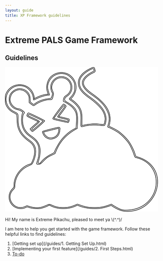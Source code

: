 ```yaml
---
layout: guide
title: XP Framework guidelines
---
```

# Extreme PALS Game Framework

## Guidelines

![Extreme Pikachu][xpikachu-image]

Hi! My name is Extreme Pikachu, pleased to meet ya \\(^.^)/

I am here to help you get started with the game framework.
Follow these helpful links to find guidelines:

1. [Getting set up](/guides/1. Getting Set Up.html)
2. [Implementing your first feature](/guides/2. First Steps.html)
3. [To-do](to-do)

[xpikachu-image]: /assets/pikachu-cloud.svg